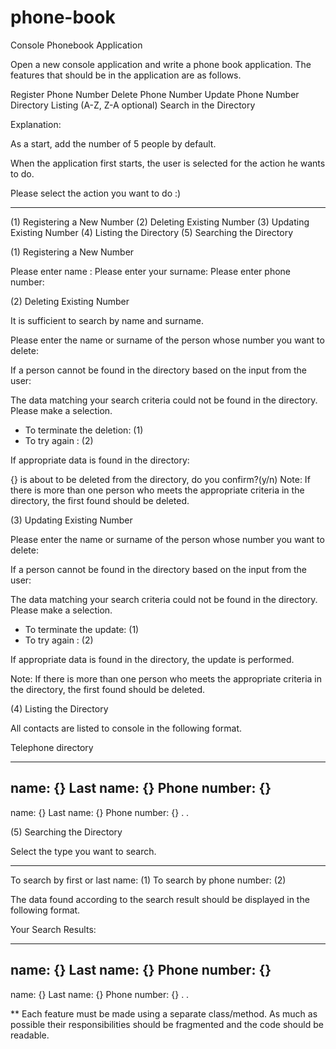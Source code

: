 # phone-book

Console Phonebook Application

Open a new console application and write a phone book application. The features that should be in the application are as follows.


Register Phone Number
Delete Phone Number
Update Phone Number
Directory Listing (A-Z, Z-A optional)
Search in the Directory

Explanation:

As a start, add the number of 5 people by default.

When the application first starts, the user is selected for the action he wants to do.

  Please select the action you want to do :)
  *******************************************
  (1) Registering a New Number
  (2) Deleting Existing Number
  (3) Updating Existing Number
  (4) Listing the Directory
  (5) Searching the Directory﻿

(1) Registering a New Number

 Please enter name :
 Please enter your surname:
 Please enter phone number:

(2) Deleting Existing Number

It is sufficient to search by name and surname.

  Please enter the name or surname of the person whose number you want to delete:

If a person cannot be found in the directory based on the input from the user:

  The data matching your search criteria could not be found in the directory. Please make a selection.
  * To terminate the deletion: (1)
  * To try again : (2)

If appropriate data is found in the directory:

  {} is about to be deleted from the directory, do you confirm?(y/n)
Note: If there is more than one person who meets the appropriate criteria in the directory, the first found should be deleted.


(3) Updating Existing Number


 Please enter the name or surname of the person whose number you want to delete:


If a person cannot be found in the directory based on the input from the user:



 The data matching your search criteria could not be found in the directory. Please make a selection.
 * To terminate the update: (1)
 * To try again : (2)


If appropriate data is found in the directory, the update is performed.

Note: If there is more than one person who meets the appropriate criteria in the directory, the first found should be deleted.

(4) Listing the Directory

All contacts are listed to console in the following format.

  Telephone directory
  **********************************************
  name: {}
  Last name: {}
  Phone number: {}
  -
  name: {}
  Last name: {}
  Phone number: {}
  .
  .


(5) Searching the Directory


 Select the type you want to search.
 **********************************************
 
 To search by first or last name: (1)
 To search by phone number: (2)


The data found according to the search result should be displayed in the following format.


 Your Search Results:
 **********************************************
 name: {}
 Last name: {}
 Phone number: {}
 -
 name: {}
 Last name: {}
 Phone number: {}
 .
 .


** Each feature must be made using a separate class/method. As much as possible their responsibilities should be fragmented and the code should be readable.